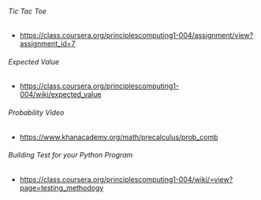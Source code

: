 ###### Tic Tac Toe
  * https://class.coursera.org/principlescomputing1-004/assignment/view?assignment_id=7

###### Expected Value
  * https://class.coursera.org/principlescomputing1-004/wiki/expected_value

###### Probability Video
  * https://www.khanacademy.org/math/precalculus/prob_comb

###### Building Test for your Python Program
  * https://class.coursera.org/principlescomputing1-004/wiki/=view?page=testing_methodogy
